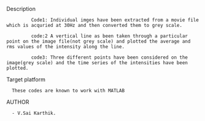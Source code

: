 Description<br/>


             Code1: Individual imges have been extracted from a movie file which is acquried at 30Hz and then converted them to grey scale.

             code:2 A vertical line as been taken through a particular point on the image file(not grey scale) and plotted the average and rms values of the intensity along the line.

             code3: Three different points have been considered on the image(grey scale) and the time series of the intensities have been plotted.

Target platform<br/>

      These codes are known to work with MATLAB

AUTHOR<br/>

      - V.Sai Karthik.

